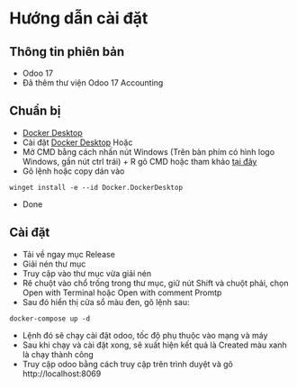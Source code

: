 # Hướng dẫn cài đặt

## Thông tin phiên bản

- Odoo 17
- Đã thêm thư viện Odoo 17 Accounting

## Chuẩn bị

- [Docker Desktop](https://www.docker.com/products/docker-desktop/)
- Cài đặt [Docker Desktop](https://www.docker.com/products/docker-desktop/)
Hoặc
- Mở CMD bằng cách nhấn nút Windows (Trên bàn phím có hình logo Windows, gần nút ctrl trái) + R gõ CMD hoặc tham khảo [tại đây](https://quantrimang.com/cong-nghe/thu-thuat-khoi-chay-command-prompt-nhanh-chong-tren-windows-10-118680)
- Gõ lệnh hoặc copy dán vào

```
winget install -e --id Docker.DockerDesktop
```

- Done

## Cài đặt

- Tải về ngay mục Release
- Giải nén thư mục
- Truy cập vào thư mục vừa giải nén
- Rê chuột vào chổ trống trong thư mục, giữ nút Shift và chuột phải, chọn Open with Terminal hoặc Open with comment Promtp
- Sau đó hiển thị cửa sổ màu đen, gõ lệnh sau:

```
docker-compose up -d
```

- Lệnh đó sẽ chạy cài đặt odoo, tốc độ phụ thuộc vào mạng và máy
- Sau khi chạy và cài đặt xong, sẽ xuất hiện kết quả là Created màu xanh là chạy thành công
- Truy cập odoo bằng cách truy cập trên trình duyệt và gõ http://localhost:8069
